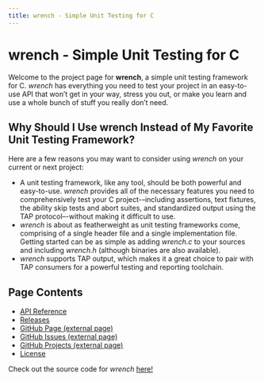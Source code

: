 ```yaml
---
title: wrench - Simple Unit Testing for C
---
```


wrench - Simple Unit Testing for C
==================================

Welcome to the project page for **wrench**, a simple unit testing framework for C. *wrench* has everything you need to test your project in an easy-to-use API that won’t get in your way, stress you out, or make you learn and use a whole bunch of stuff you really don’t need.

Why Should I Use wrench Instead of My Favorite Unit Testing Framework?
----------------------------------------------------------------------

Here are a few reasons you may want to consider using *wrench* on your current or next project:

- A unit testing framework, like any tool, should be both powerful and easy-to-use. *wrench* provides all of the necessary features you need to comprehensively test your C project-–including assertions, text fixtures, the ability skip tests and abort suites, and standardized output using the TAP protocol–-without making it difficult to use.
- *wrench* is about as featherweight as unit testing frameworks come, comprising of a single header file and a single implementation file. Getting started can be as simple as adding *wrench.c* to your sources and including *wrench.h* (although binaries are also available).
- *wrench* supports TAP output, which makes it a great choice to pair with TAP consumers for a powerful testing and reporting toolchain.

Page Contents
-------------

- [API Reference](api)
- [Releases](releases)
- [GitHub Page (external page)](https://github.com/kawright/libwrench)
- [GitHub Issues (external page)](https://github.com/kawright/libwrench/issues)
- [GitHub Projects (external page)](https://github.com/kawright/libwrench/projects?type=beta)
- [License](license)

Check out the source code for *wrench* [here!](https://github.com/kawright/libwrench)